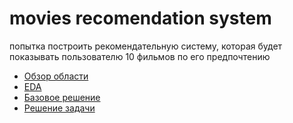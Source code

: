 

# movies recomendation system

попытка построить рекомендательную систему, которая будет показывать пользователю 10 фильмов по его предпочтению 

* [Обзор области](https://github.com/hexmyflex/test_ex/blob/main/Untitled.ipynb)
* [EDA](https://github.com/hexmyflex/test_ex/blob/main/EDA.ipynb)
* [Базовое решение](https://github.com/hexmyflex/test_ex/blob/main/baseline%20solution.ipynb)
* [Решение задачи](https://github.com/hexmyflex/test_ex/blob/main/moves_test_ex.ipynb)
